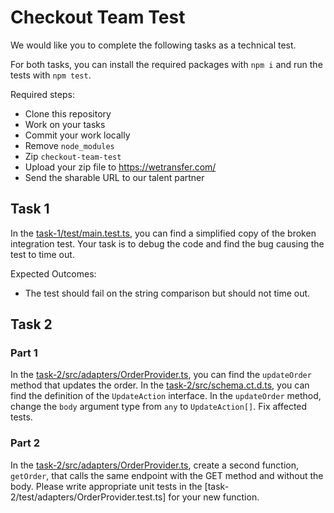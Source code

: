 # Checkout Team Test

We would like you to complete the following tasks as a technical test.

For both tasks, you can install the required packages with `npm i` and run the tests with `npm test`.

Required steps:

- Clone this repository
- Work on your tasks
- Commit your work locally
- Remove `node_modules`
- Zip `checkout-team-test`
- Upload your zip file to https://wetransfer.com/
- Send the sharable URL to our talent partner

## Task 1

In the [task-1/test/main.test.ts](task-1/test/main.test.ts), you can find a simplified copy of the broken integration
test. Your task is to debug the code and find the bug causing the test to time out.

Expected Outcomes:

- The test should fail on the string comparison but should not time out.

## Task 2

### Part 1

In the [task-2/src/adapters/OrderProvider.ts](task-2/src/adapters/OrderProvider.ts), you can find the `updateOrder`
method that updates the order. In the [task-2/src/schema.ct.d.ts](task-2/src/schema.ct.d.ts), you can find the
definition of the `UpdateAction` interface. In the `updateOrder` method, change the `body` argument type
from `any` to `UpdateAction[]`. Fix affected tests.

### Part 2

In the [task-2/src/adapters/OrderProvider.ts](task-2/src/adapters/OrderProvider.ts), create a second
function, `getOrder`, that calls the same endpoint with the GET method and without the body. Please write appropriate
unit tests in the [task-2/test/adapters/OrderProvider.test.ts] for your new function.
